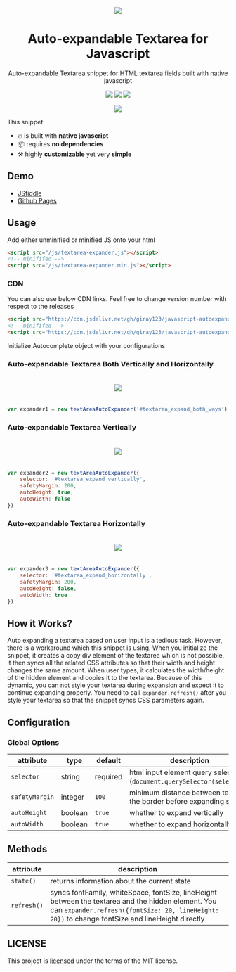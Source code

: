 <p align="center"><img src="img/social_banner.jpg"></p>
<h1 align="center">Auto-expandable Textarea for Javascript</h1>
<p align="center">Auto-expandable Textarea snippet for HTML textarea fields built with native javascript</p>
<p align="center">
  <img src="https://img.shields.io/david/giray123/javascript-autoexpandable-textarea?style=for-the-badge" />
  <img src="https://img.shields.io/github/size/giray123/javascript-autoexpandable-textarea/js/textarea-expander.js?label=JS&logo=javascript&style=for-the-badge" />
  <a href="https://github.com/giray123/javascript-autoexpandable-textarea/blob/master/LICENSE"><img src="https://img.shields.io/github/license/giray123/javascript-autoexpandable-textarea?style=for-the-badge" /></a>
</p>

<p align="center"><img src="img/expand_both_ways.gif"></p>

This snippet:
- :fire:  is built with **native javascript**
- :package: requires **no dependencies**
- :hammer_and_pick: highly **customizable** yet very **simple**

## Demo
- [JSfiddle](https://jsfiddle.net/giray123/y0wh7xmL/12/)
- [Github Pages](https://giray123.github.io/javascript-autocomplete/)
## Usage

Add either unminified or minified JS onto your html
```html
<script src="/js/textarea-expander.js"></script>
<!-- minififed -->
<script src="/js/textarea-expander.min.js"></script>
```

### CDN
You can also use below CDN links. Feel free to change version number with respect to the releases
```html
<script src="https://cdn.jsdelivr.net/gh/giray123/javascript-autoexpandable-textarea@v1.0/js/textarea-expander.js"></script>
<!-- minififed -->
<script src="https://cdn.jsdelivr.net/gh/giray123/javascript-autoexpandable-textarea@v1.0/js/textarea-expander.min.js"></script>

```

Initialize Autocomplete object with your configurations
### Auto-expandable Textarea Both Vertically and Horizontally
<p align="center"><img src="img/expand_both_ways.gif" style="margin: 20px;"></p>

```js
var expander1 = new textAreaAutoExpander('#textarea_expand_both_ways')
```
### Auto-expandable Textarea Vertically
<p align="center"><img src="img/expand_vertically.gif" style="margin: 20px;"></p>

```js
var expander2 = new textAreaAutoExpander({
    selector: '#textarea_expand_vertically',
    safetyMargin: 200,
    autoHeight: true,
    autoWidth: false
})
```
### Auto-expandable Textarea Horizontally
<p align="center"><img src="img/expand_horizontally.gif" style="margin: 20px;"></p>

```js
var expander3 = new textAreaAutoExpander({
    selector: '#textarea_expand_horizontally',
    safetyMargin: 200,
    autoHeight: false,
    autoWidth: true
})
```
## How it Works?
Auto expanding a textarea based on user input is a tedious task. However, there is a  workaround which this snippet is using. When you initialize the snippet, it creates a copy div element of the textarea which is not possible, it then syncs all the related CSS attributes so that their width and height changes the same amount. When user types, it calculates the width/height of the hidden element and copies it to the textarea. Because of this dynamic, you can not style your textarea during expansion and expect it to continue expanding properly. You need to call `expander.refresh()` after you style your textarea so that the snippet syncs CSS parameters again.

## Configuration
### Global Options
| attribute  | type | default | description |
| -------------       | -------- | ---- | ------------- |
| `selector`            | string   | required | html input element query selector (`document.querySelector(selector)`)
| `safetyMargin`        | integer  | `100`    | minimum distance between text and the border before expanding starts
| `autoHeight`          | boolean  | `true`   | whether to expand vertically
| `autoWidth`           | boolean  | `true`   | whether to expand horizontally
## Methods
| attribute  | description |
| -----------| ----------- |
| `state()`  | returns information about the current state
| `refresh()`| syncs fontFamily, whiteSpace, fontSize, lineHeight between the textarea and the hidden element. You can `expander.refresh({fontSize: 20, lineHeight: 20})` to change fontSize and lineHeight directly


## LICENSE
This project is [licensed]("https://github.com/giray123/javascript-autoexpandable-textarea/blob/master/LICENSE") under the terms of the MIT license.